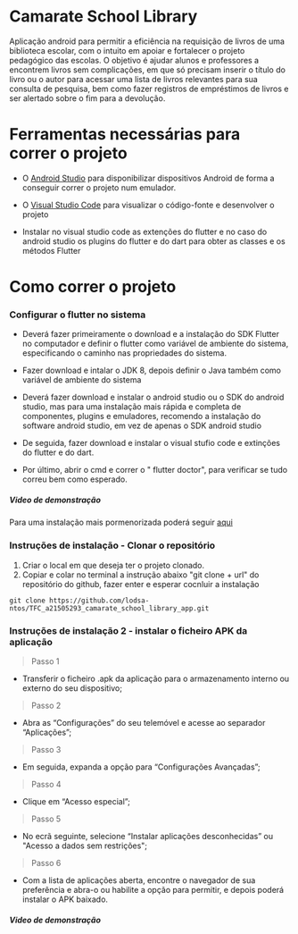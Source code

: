 # Camarate School Library

Aplicação android para permitir a eficiência na requisição de livros de uma biblioteca escolar, com o intuito em apoiar e fortalecer o projeto pedagógico das escolas. O objetivo é ajudar alunos e professores a encontrem livros sem complicações, em que só precisam inserir o título do livro ou o autor para acessar uma lista de livros relevantes para sua consulta de pesquisa, bem como fazer registros de empréstimos de livros e ser alertado sobre o fim para a devolução.


# Ferramentas necessárias para correr o projeto
- O [Android Studio](https://developer.android.com/studio) para disponibilizar dispositivos Android de forma a conseguir correr o projeto num emulador.

- O [Visual Studio Code](https://code.visualstudio.com/) para visualizar o código-fonte e desenvolver o projeto

- Instalar no visual studio code as extenções do flutter e no caso do android studio os plugins do flutter e do dart para obter as classes e os métodos Flutter

# Como correr o projeto

### Configurar o flutter no sistema
- Deverá fazer primeiramente o download e a instalação do SDK Flutter no computador e definir o flutter como variável de ambiente do sistema, especificando o caminho nas propriedades do sistema.

- Fazer download e intalar o JDK 8, depois definir o Java também como variável de ambiente do sistema

- Deverá fazer download e instalar o android studio ou o SDK do android studio, mas para uma instalação mais rápida e completa de componentes, plugins e emuladores, recomendo a instalação do software android studio, em vez de apenas o SDK android studio

- De seguida, fazer download e instalar o visual stufio code e extinções do flutter e do dart.

- Por último, abrir o cmd e correr o " flutter doctor", para verificar se tudo correu bem como esperado.
##### Video de demonstração
Para uma instalação mais pormenorizada poderá seguir [aqui](https://youtu.be/yWg2fFnly9A)


### Instruções de instalação - Clonar o repositório

1. Criar o local em que deseja ter o projeto clonado.
2. Copiar e colar no terminal a instrução abaixo "git clone + url" do repositório do github, fazer enter e esperar cocnluir a instalação
```
git clone https://github.com/lodsa-ntos/TFC_a21505293_camarate_school_library_app.git
```



### Instruções de instalação 2 - instalar o ficheiro APK da aplicação

> Passo 1
- Transferir o ficheiro .apk da aplicação para o armazenamento interno ou externo do seu dispositivo;

> Passo 2
- Abra as “Configurações” do seu telemóvel e acesse ao separador “Aplicações”;

> Passo 3
- Em seguida, expanda a opção para “Configurações Avançadas”;

> Passo 4
- Clique em “Acesso especial”;

> Passo 5
- No ecrã seguinte, selecione “Instalar aplicações desconhecidas” ou "Acesso a dados sem restrições";

> Passo 6
- Com a lista de aplicações aberta, encontre o navegador de sua preferência e abra-o ou habilite a opção para permitir, e depois poderá instalar o APK baixado.

##### Video de demonstração

